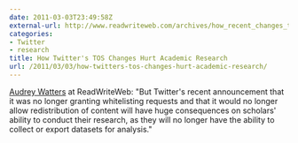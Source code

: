 ```yaml
---
date: 2011-03-03T23:49:58Z
external-url: http://www.readwriteweb.com/archives/how_recent_changes_to_twitters_terms_of_service_mi.php
categories:
- Twitter
- research
title: How Twitter's TOS Changes Hurt Academic Research
url: /2011/03/03/how-twitters-tos-changes-hurt-academic-research/
---
```


<a href="http://www.readwriteweb.com/archives/how_recent_changes_to_twitters_terms_of_service_mi.php">Audrey Watters</a> at ReadWriteWeb: "But Twitter's recent announcement that it was no longer granting whitelisting requests and that it would no longer allow redistribution of content will have huge consequences on scholars' ability to conduct their research, as they will no longer have the ability to collect or export datasets for analysis."
